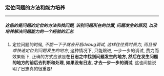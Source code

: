 ### 定位问题的方法和能力培养

***

##### 这指的是问题的定位的方法和找问题, 识别问题所在的位置, 问题发生的原因, 以及培养解决问题能力的一个经验的汇总

1. 定位问题的时候, *不能一下子就去开启debug调试, 这样往往费时费力, 而且很难快速定位到问题发生的地方*, 这种情况下, 只能跟进, 一步一步的调试, 费力而效果低下, 正确的方式应该是**在日志之中找到问题发生的地方, 然后在发生问题的地方的前后去判断和处理, 如果没有日志, 才去一步一步的调试**, 这也间接说明了日志真的很重要!